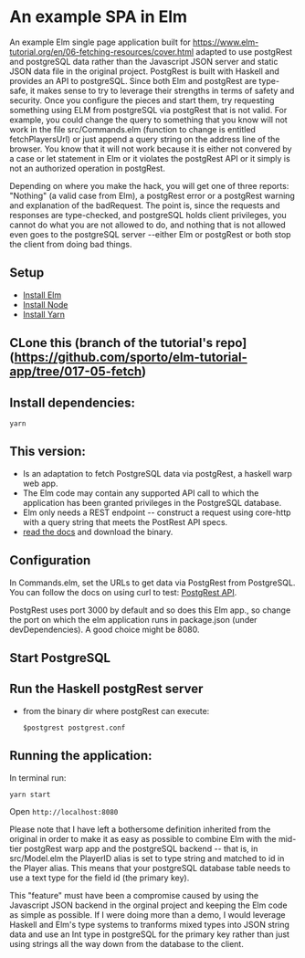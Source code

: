 # An example SPA in Elm

An example Elm single page application built for https://www.elm-tutorial.org/en/06-fetching-resources/cover.html adapted to use postgRest and postgreSQL data rather than the Javascript JSON server and static JSON data file in the original project.  PostgRest is built with Haskell and provides an API to postgreSQL. Since both Elm and postgRest are type-safe, it makes sense to try to leverage their strengths in terms of safety and security.
Once you configure the pieces and start them, try requesting something using ELM from postgreSQL via postgRest that is not valid. For example, you could change the query to something that you know will not work in the file src/Commands.elm (function to change is entitled fetchPlayersUrl) or just append a query string on the address line of the browser. You know that it will not work because it is either not convered by a case or let statement in Elm or it violates the postgRest API or it simply is not an authorized operation in postgRest.

Depending on where you make the hack, you will get one of three reports: "Nothing" (a valid case from Elm), a postgRest error or a postgRest warning and explanation of the badRequest.  The point is, since the requests and responses are type-checked, and postgreSQL holds client privileges, you cannot do what you are not allowed to do, and nothing that is not allowed even goes to the postgreSQL server --either Elm or postgRest or both stop the client from doing bad things.

## Setup

- [Install Elm](http://elm-lang.org/install)
- [Install Node](https://nodejs.org/en/download/)
- [Install Yarn](https://yarnpkg.com/)

## CLone this (branch of the tutorial's repo](https://github.com/sporto/elm-tutorial-app/tree/017-05-fetch)

## Install dependencies:

```
yarn
```

## This version:

- Is an adaptation to fetch PostgreSQL data via postgRest, a haskell warp web app.
- The Elm code may contain any supported API call to which the application has been granted privileges in the PostgreSQL database.
- Elm only needs a REST endpoint -- construct a request using core-http with a query string that meets the PostRest API specs.
- [read the docs](https://postgrest.com/en/v4.3/api.html) and download the binary.


## Configuration

In Commands.elm, set the URLs to get data via PostgRest from PostgreSQL.
You can follow the docs on using curl to test:
[PostgRest API](https://postgrest.com/en/v4.4/api.html).

PostgRest uses port 3000 by default and so does this Elm app.,
so change the port on which the elm application runs in
package.json (under devDependencies).
A good choice might be 8080.

## Start PostgreSQL

## Run the Haskell postgRest server 
- from the binary dir where postgRest can execute:

  ```
  $postgrest postgrest.conf
   ```
   
## Running the application:

In terminal run:

```
yarn start
```
Open `http://localhost:8080`

Please note that I have left a bothersome definition inherited from the original in order to make it as easy as possible to combine Elm with the mid-tier postgRest warp app and the postgreSQL backend -- that is, in src/Model.elm the PlayerID alias is set to type string and matched to id in the Player alias.  This means that your postgreSQL database table needs to use a text type for the field id (the primary key).

This "feature" must have been a compromise caused by using the Javascript JSON backend in the orginal project and keeping the Elm code as simple as possible. If I were doing more than a demo, I would leverage Haskell and Elm's type systems to tranforms mixed types into JSON string data and use an Int type in postgreSQL for the primary key rather than just using strings all the way down from the database to the client.
